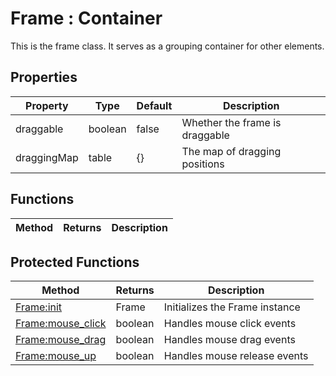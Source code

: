 # Frame : Container
This is the frame class. It serves as a grouping container for other elements.

## Properties

|Property|Type|Default|Description|
|---|---|---|---|
|draggable|boolean|false|Whether the frame is draggable
|draggingMap|table|{}|The map of dragging positions

## Functions

|Method|Returns|Description|
|---|---|---|


## Protected Functions

|Method|Returns|Description|
|---|---|---|
|[Frame:init](#Frame:init)|Frame|Initializes the Frame instance
|[Frame:mouse_click](#Frame:mouse_click)|boolean|Handles mouse click events
|[Frame:mouse_drag](#Frame:mouse_drag)|boolean|Handles mouse drag events
|[Frame:mouse_up](#Frame:mouse_up)|boolean|Handles mouse release events


